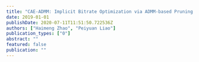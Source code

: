```yaml
---
title: "CAE-ADMM: Implicit Bitrate Optimization via ADMM-based Pruning in Compressive Autoencoders"
date: 2019-01-01
publishDate: 2020-07-11T11:51:50.722536Z
authors: ["Haimeng Zhao", "Peiyuan Liao"]
publication_types: ["0"]
abstract: ""
featured: false
publication: ""
---
```


